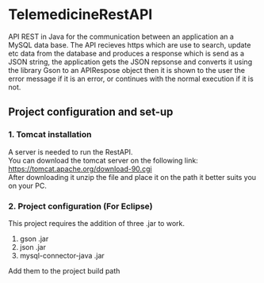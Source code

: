 # TelemedicineRestAPI

API REST in Java for the communication between an application an a MySQL data base.
The API recieves https which are use to search, update etc data from the database and produces a response which is send as a JSON string, the application gets the JSON repsonse and converts it using the library Gson to an APIRespose object then it is shown to the user the error message if it is an error, or continues with the normal execution if it is not.

## Project configuration and set-up

### 1. Tomcat installation
A server is needed to run the RestAPI.                                                              
You can download the tomcat server on the following link: https://tomcat.apache.org/download-90.cgi                                                                                 
After downloading it unzip the file and place it on the path it better suits you on your PC.

### 2. Project configuration (For Eclipse)



This project requires the addition of three .jar to work.

1. gson .jar
2. json .jar
3. mysql-connector-java .jar

Add them to the project build path
